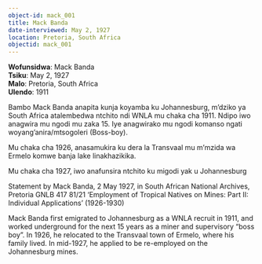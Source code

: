 ```yaml
---
object-id: mack_001
title: Mack Banda
date-interviewed: May 2, 1927
location: Pretoria, South Africa
objectid: mack_001
---
```

<div class="lang-content chichewa" markdown="1">

**Wofunsidwa**: Mack Banda<br>
**Tsiku**: May 2, 1927<br>
**Malo**: Pretoria, South Africa<br>
**Ulendo**: 1911

Bambo Mack Banda anapita kunja koyamba ku Johannesburg, m’dziko ya South Africa atalembedwa ntchito ndi WNLA mu chaka cha 1911. Ndipo iwo anagwira mu ngodi mu zaka 15. Iye anagwirako mu ngodi komanso ngati woyang’anira/mtsogoleri (Boss-boy).

Mu chaka cha 1926, anasamukira ku dera la Transvaal mu m’mzida wa Ermelo komwe banja lake linakhazikika.

Mu chaka cha 1927, iwo anafunsira ntchito  ku migodi yak u Johannesburg
</div>
<div class="lang-content english" markdown="1">
Statement by Mack Banda, 2 May 1927, in South African National Archives, Pretoria GNLB 417 81/21 ‘Employment of Tropical Natives on Mines: Part II: Individual Applications’ (1926-1930)

Mack Banda first emigrated to Johannesburg as a WNLA recruit in 1911, and worked underground for the next 15 years as a miner and supervisory “boss boy”. In 1926, he relocated to the Transvaal town of Ermelo, where his family lived. In mid-1927, he applied to be re-employed on the Johannesburg mines.
</div>
